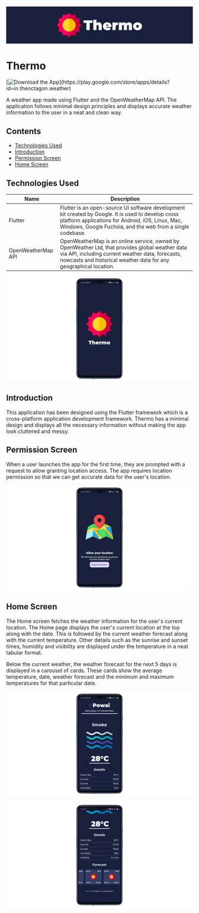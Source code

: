 ![Thermo Banner](docs/thermo-cover.png)

# Thermo

[![Download the App](https://img.shields.io/badge/Get%20the%20App-Play%20Store-blue?style=for-the-badge&logo=Google%20Play?)](https://play.google.com/store/apps/details?id=in.theoctagon.weather)

A weather app made using Flutter and the OpenWeatherMap API. The application follows minimal design principles and displays accurate weather information to the user in a neat and clean way.

## Contents

- [Technologies Used](#technologies-used)
- [Introduction](#introduction)
- [Permission Screen](#permission-screen)
- [Home Screen](#home-screen)

## Technologies Used

| Name               | Description                                                                                                                                                                                                              |
| ------------------ | ------------------------------------------------------------------------------------------------------------------------------------------------------------------------------------------------------------------------ |
| Flutter            | Flutter is an open-source UI software development kit created by Google. It is used to develop cross platform applications for Android, iOS, Linux, Mac, Windows, Google Fuchsia, and the web from a single codebase.    |
| OpenWeatherMap API | OpenWeatherMap is an online service, owned by OpenWeather Ltd, that provides global weather data via API, including current weather data, forecasts, nowcasts and historical weather data for any geographical location. |

![Splash Screen](docs/splashscreen.png)

## Introduction

This application has been designed using the Flutter framework which is a cross-platform application development framework. Thermo has a minimal design and displays all the necessary information without making the app look cluttered and messy.

## Permission Screen

When a user launches the app for the first time, they are prompted with a request to allow granting location access. The app requires location permission so that we can get accurate data for the user's location.

![Permission Screen](docs/allow-permission.png)

## Home Screen

The Home screen fetches the weather information for the user's current location. The Home page displays the user's current location at the top along with the date. This is followed by the current weather forecast along with the current temperature. Other details such as the sunrise and sunset times, humidity and visibility are displayed under the temperature in a neat tabular format.

Below the current weather, the weather forecast for the next 5 days is displayed in a carousel of cards. These cards show the average temperature, date, weather forecast and the minimum and maximum temperatures for that particular date.

![Weather Details](docs/weather-detail.png)

![Weather Forecast](docs/weather-forecast.png)
